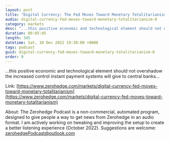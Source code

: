 ```yaml
---
layout: post
title: "Digital Currency: The Fed Moves Toward Monetary Totalitarianism"
audio: digital-currency-fed-moves-toward-monetary-totalitarianism-0
category: markets
desc: "...this positive economic and technological element should not overshadow the increased control instant payment systems will give to central banks..."
duration: 00:05:45
length: 345
datetime: Sat, 10 Dec 2022 19:30:00 +0000
tags: podcast
guid: digital-currency-fed-moves-toward-monetary-totalitarianism-0
order: 0
---
```

...this positive economic and technological element should not overshadow the increased control instant payment systems will give to central banks...

Link: [https://www.zerohedge.com/markets/digital-currency-fed-moves-toward-monetary-totalitarianism](https://www.zerohedge.com/markets/digital-currency-fed-moves-toward-monetary-totalitarianism)

About: The Zerohedge Podcast is a non-commercial, automated program, designed to give people a way to get news from Zerohedge in an audio format.  I am actively working on tweaking and improving the setup to create a better listening experience (October 2022).  Suggestions are welcome: [zerohedgePodcast@outlook.com](mailto:zerohedgePodcast@outlook.com)
